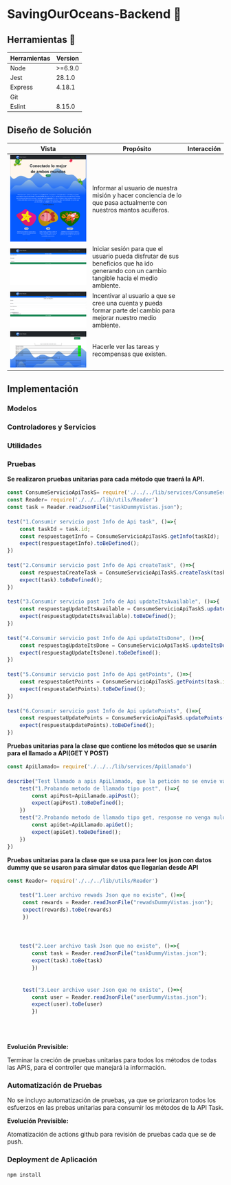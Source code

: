 # SavingOurOceans-Backend 🐳

## Herramientas 🐋

| Herramientas | Version |
| ------------ | ------- |
| Node         | >=6.9.0 |
| Jest         | 28.1.0  |
| Express      | 4.18.1  |
| Git          |         |
| Eslint       | 8.15.0  |

## Diseño de Solución

| Vista                                | Propósito                                                                                                                                 | Interacción |
| ------------------------------------ | ------------------------------------------------------------------------------------------------------------------------------------------ | ------------ |
| ![img](image/README/1652657209202.png) | Informar al usuario de nuestra misión y hacer conciencia de lo que pasa actualmente con nuestros mantos acuíferos.                       |              |
| ![img](image/README/1652657323232.png) | Iniciar sesión para que el usuario pueda disfrutar de sus beneficios que ha ido generando con un cambio tangible hacia el medio ambiente. |              |
| ![img](image/README/1652657333177.png) | Incentivar al usuario a que se cree una cuenta y pueda formar parte del cambio para mejorar nuestro medio ambiente.                        |              |
| ![img](image/README/1652657412122.png) | Hacerle ver las tareas y recompensas que existen.                                                                                          |              |

## Implementación

### Modelos

### Controladores y Servicios

### Utilidades

### Pruebas

__Se realizaron pruebas unitarias para cada método que traerá la API.__

```js
const ConsumeServicioApiTaskS= require('./../../lib/services/ConsumeServicioApiTaskS')
const Reader= require('./../../lib/utils/Reader')
const task = Reader.readJsonFile("taskDummyVistas.json"); 

test("1.Consumir servicio post Info de Api task", ()=>{
    const taskId = task.id;
    const respuestagetInfo = ConsumeServicioApiTaskS.getInfo(taskId);
    expect(respuestagetInfo).toBeDefined();
})

test("2.Consumir servicio post Info de Api createTask", ()=>{ 
    const respuestaCreateTask = ConsumeServicioApiTaskS.createTask(task);
    expect(task).toBeDefined();
})

test("3.Consumir servicio post Info de Api updateItsAvailable", ()=>{ 
    const respuestagUpdateItsAvailable = ConsumeServicioApiTaskS.updateItsAvailable(task.id, task.isAvailable);
    expect(respuestagUpdateItsAvailable).toBeDefined();
})

test("4.Consumir servicio post Info de Api updateItsDone", ()=>{ 
    const respuestagUpdateItsDone = ConsumeServicioApiTaskS.updateItsDone(task.id, task.isDone);
    expect(respuestagUpdateItsDone).toBeDefined();
})

test("5.Consumir servicio post Info de Api getPoints", ()=>{ 
    const respuestaGetPoints = ConsumeServicioApiTaskS.getPoints(task.id);
    expect(respuestaGetPoints).toBeDefined();
})

test("6.Consumir servicio post Info de Api updatePoints", ()=>{ 
    const respuestaUpdatePoints = ConsumeServicioApiTaskS.updatePoints(task.id, task.points);
    expect(respuestaUpdatePoints).toBeDefined();
})


```

__Pruebas unitarias para la clase que contiene los métodos que se usarán para el llamado a API(GET Y POST)__

```js
const ApiLlamado= require('./../../lib/services/ApiLlamado')

describe("Test llamado a apis ApiLlamado, que la peticón no se envie vacía", ()=>{
    test("1.Probando metodo de llamado tipo post", ()=>{   
        const apiPost=ApiLlamado.apiPost();
        expect(apiPost).toBeDefined();
    })  
    test("2.Probando metodo de llamado tipo get, response no venga nulo", ()=>{   
        const apiGet=ApiLlamado.apiGet();
        expect(apiGet).toBeDefined();
    }) 
})
```

__Pruebas unitarias para la clase que se usa para leer los json con datos dummy que se usaron para simular datos que llegarían desde API__

```js
const Reader= require('./../../lib/utils/Reader')

    test("1.Leer archivo rewads Json que no existe", ()=>{
     const rewards = Reader.readJsonFile("rewadsDummyVistas.json"); 
     expect(rewards).toBe(rewards)
     })
  


    test("2.Leer archivo task Json que no existe", ()=>{
        const task = Reader.readJsonFile("taskDummyVistas.json"); 
        expect(task).toBe(task)
        })

           
     test("3.Leer archivo user Json que no existe", ()=>{
        const user = Reader.readJsonFile("userDummyVistas.json"); 
        expect(user).toBe(user)
        })


   
```


__Evolución Previsible:__ 

Terminar la creción de pruebas unitarias para todos los métodos de todas las APIS, para el controller que manejará la información.

### Automatización de Pruebas

No se incluyo automatización de pruebas, ya que se priorizaron todos los esfuerzos en las prebas unitarias para consumir los métodos de la API Task.

__Evolución Previsible:__ 

Atomatización de actions github para revisión de pruebas cada que se de push.

### Deployment de Aplicación

`npm install`
